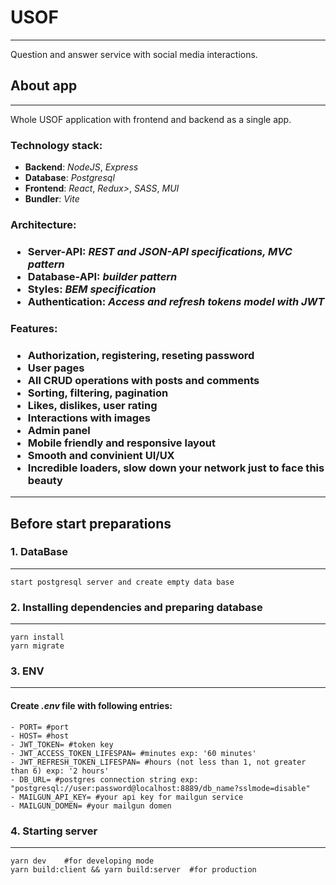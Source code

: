 # USOF
---

Question and answer service with social media interactions.

## About app
---
Whole USOF application with frontend and backend as a single app.

<h3>Technology stack:</h3>
<ul>
	<li><b>Backend</b>: 	<i>NodeJS</i>, <i>Express</i> </li>
	<li><b>Database</b>: 	<i>Postgresql</i> </li>
	<li><b>Frontend</b>: 	<i>React</i>, <i>Redux></i>, <i>SASS</i>, <i>MUI</i> </li>
	<li><b>Bundler</b>: 	<i>Vite</i> </li>
</ul>

<h3>Architecture:<h3>
<ul>
	<li><b>Server-API:</b> 	<i>REST and JSON-API specifications, MVC pattern</i> </li>
	<li><b>Database-API:</b> <i>builder pattern</i> </li>
	<li><b>Styles:</b> <i> BEM specification</i> </li>
	<li><b>Authentication:</b> <i> Access and refresh tokens model with JWT</i> </li>
</ul>

<h3>Features:<h3>
<ul>	
	<li>Authorization, registering, reseting password</li>
	<li>User pages</li>
	<li>All CRUD operations with posts and comments</li>
	<li>Sorting, filtering, pagination</li>
	<li>Likes, dislikes, user rating</li>
	<li>Interactions with images</li>
	<li>Admin panel</li>
	<li>Mobile friendly and responsive layout</li>
	<li>Smooth and convinient UI/UX </li>
	<li>Incredible loaders, slow down your network just to face this beauty</li>
</ul>
<hr>
<h2>Before start preparations</h2>

### 1. DataBase
---
    start postgresql server and create empty data base
    
### 2. Installing dependencies and preparing database
---
	yarn install      
	yarn migrate
### 3. ENV
---
#### Create ***.env*** file with following entries:
	- PORT= #port
	- HOST= #host
	- JWT_TOKEN= #token key
	- JWT_ACCESS_TOKEN_LIFESPAN= #minutes exp: '60 minutes'
	- JWT_REFRESH_TOKEN_LIFESPAN= #hours (not less than 1, not greater than 6) exp: '2 hours'
	- DB_URL= #postgres connection string exp: "postgresql://user:password@localhost:8889/db_name?sslmode=disable"
	- MAILGUN_API_KEY= #your api key for mailgun service
	- MAILGUN_DOMEN= #your mailgun domen
### 4. Starting server
---
	yarn dev 	#for developing mode
	yarn build:client && yarn build:server 	#for production